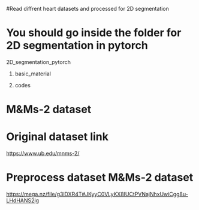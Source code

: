 #Read diffrent heart datasets and processed for 2D segmentation

# You should go inside the folder for 2D segmentation in pytorch
2D_segmentation_pytorch
 
 1. basic_material
 
 2. codes


# M&Ms-2 dataset

# Original dataset link 

https://www.ub.edu/mnms-2/

# Preprocess dataset M&Ms-2 dataset

https://mega.nz/file/g3lDXR4T#JKyyC0VLyKX8IUCtPVNajNhxUwiCgg8u-LHdHANS2lg


